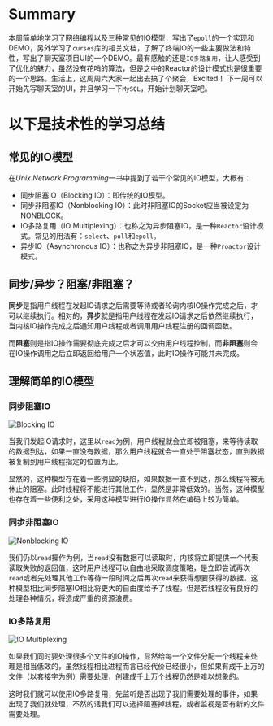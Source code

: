 # Summary

本周简单地学习了网络编程以及三种常见的IO模型，写出了`epoll`的一个实现和DEMO，另外学习了`curses`库的相关文档，了解了终端IO的一些主要做法和特性，写出了聊天室项目UI的一个DEMO。最有感触的还是`IO多路复用`，让人感受到了优化的魅力，虽然没有花哨的算法，但是之中的Reactor的设计模式也是很重要的一个思路。生活上，这周周六大家一起出去搞了个聚会，Excited！
下一周可以开始先写聊天室的UI，并且学习一下`MySQL`，开始计划聊天室吧。

# 以下是技术性的学习总结

## 常见的IO模型

在*Unix Network Programming*一书中提到了若干个常见的IO模型，大概有：
 - 同步阻塞IO（Blocking IO）：即传统的IO模型。
 - 同步非阻塞IO（Nonblocking IO）：此时非阻塞IO的Socket应当被设定为NONBLOCK。
 - IO多路复用（IO Multiplexing）：也称之为异步阻塞IO，是一种`Reactor`设计模式。常见的用法有：`select`、`poll`和`epoll`。
 - 异步IO（Asynchronous IO）：也称之为异步非阻塞IO，是一种`Proactor`设计模式。

## 同步/异步？阻塞/非阻塞？

**同步**是指用户线程在发起IO请求之后需要等待或者轮询内核IO操作完成之后，才可以继续执行。相对的，**异步**就是指用户线程在发起IO请求之后依然继续执行，当内核IO操作完成之后通知用户线程或者调用用户线程注册的回调函数。

而**阻塞**则是指IO操作需要彻底完成之后才可以交由用户线程控制，而**非阻塞**则会在IO操作调用之后立即返回给用户一个状态值，此时IO操作可能并未完成。

## 理解简单的IO模型

### 同步阻塞IO

![Blocking IO](http://img.blog.csdn.net/20170802161634414?watermark/2/text/aHR0cDovL2Jsb2cuY3Nkbi5uZXQvaGVwYW5nZGE=/font/5a6L5L2T/fontsize/400/fill/I0JBQkFCMA==/dissolve/70/gravity/SouthEast)

当我们发起IO请求时，这里以`read`为例，用户线程就会立即被阻塞，来等待读取的数据到达，如果一直没有数据，那么用户线程就会一直处于阻塞状态，直到数据被复制到用户线程指定的位置为止。

显然的，这种模型存在着一些明显的缺陷，如果数据一直不到达，那么线程将被无休止的阻塞。此时线程将不能进行其他工作，显然是非常低效的。当然，这种模型也存在着一些便利之处，采用这种模型进行IO操作显然在编码上较为简单。

### 同步非阻塞IO

![Nonblocking IO](http://img.blog.csdn.net/20170802162236432?watermark/2/text/aHR0cDovL2Jsb2cuY3Nkbi5uZXQvaGVwYW5nZGE=/font/5a6L5L2T/fontsize/400/fill/I0JBQkFCMA==/dissolve/70/gravity/SouthEast)

我们仍以`read`操作为例，当`read`没有数据可以读取时，内核将立即提供一个代表读取失败的返回值，这时用户线程可以自由地采取调度策略，是立即尝试再次`read`或者先处理其他工作等待一段时间之后再次`read`来获得想要获得的数据。这种模型相比同步阻塞IO相比将更大的自由度给予了线程。但是若线程没有良好的处理各种情况，将造成严重的资源浪费。

### IO多路复用

![IO Multiplexing](http://img.blog.csdn.net/20170802162802197?watermark/2/text/aHR0cDovL2Jsb2cuY3Nkbi5uZXQvaGVwYW5nZGE=/font/5a6L5L2T/fontsize/400/fill/I0JBQkFCMA==/dissolve/70/gravity/SouthEast)

如果我们同时要处理很多个文件的IO操作，显然给每一个文件分配一个线程来处理是相当低效的，虽然线程相比进程而言已经代价已经很小，但如果有成千上万的文件（以套接字为例）需要处理，创建成千上万个线程仍然是难以想象的。

这时我们就可以使用IO多路复用，先监听是否出现了我们需要处理的事件，如果出现了我们就处理，不然的话我们可以选择阻塞掉线程，或者监视是否有新的文件需要处理。